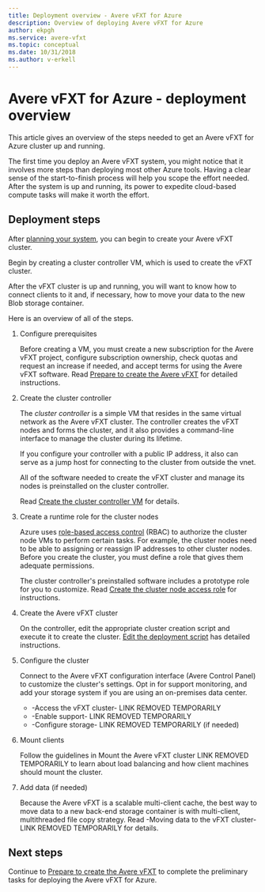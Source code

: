 ```yaml
---
title: Deployment overview - Avere vFXT for Azure 
description: Overview of deploying Avere vFXT for Azure
author: ekpgh
ms.service: avere-vfxt
ms.topic: conceptual
ms.date: 10/31/2018
ms.author: v-erkell
---
```


# Avere vFXT for Azure - deployment overview

This article gives an overview of the steps needed to get an Avere vFXT for Azure cluster up and running.

The first time you deploy an Avere vFXT system, you might notice that it involves more steps than deploying most other Azure tools. Having a clear sense of the start-to-finish process will help you scope the effort needed. After the system is up and running, its power to expedite cloud-based compute tasks will make it worth the effort.

## Deployment steps

After [planning your system](avere-vfxt-deploy-plan.md), you can begin to create your Avere vFXT cluster. 

Begin by creating a cluster controller VM, which is used to create the vFXT cluster.

After the vFXT cluster is up and running, you will want to know how to connect clients to it and, if necessary, how to move your data to the new Blob storage container.  

Here is an overview of all of the steps.

1. Configure prerequisites 

   Before creating a VM, you must create a new subscription for the Avere vFXT project, configure subscription ownership, check quotas and request an increase if needed, and accept terms for using the Avere vFXT software. Read [Prepare to create the Avere vFXT](avere-vfxt-prereqs.md) for detailed instructions.

1. Create the cluster controller

   The *cluster controller* is a simple VM that resides in the same virtual network as the Avere vFXT cluster. The controller creates the vFXT nodes and forms the cluster, and it also provides a command-line interface to manage the cluster during its lifetime.

   If you configure your controller with a public IP address, it also can serve as a jump host for connecting to the cluster from outside the vnet.

   All of the software needed to create the vFXT cluster and manage its nodes is preinstalled on the cluster controller.

   Read [Create the cluster controller VM](avere-vfxt-deploy.md#create-the-cluster-controller-vm) for details.

1. Create a runtime role for the cluster nodes 

   Azure uses [role-based access control](https://docs.microsoft.com/azure/role-based-access-control/) (RBAC) to authorize the cluster node VMs to perform certain tasks. For example, the cluster nodes need to be able to assigning or reassign IP addresses to other cluster nodes. Before you create the cluster, you must define a role that gives them adequate permissions.

   The cluster controller's preinstalled software includes a prototype role for you to customize. Read [Create the cluster node access role](avere-vfxt-deploy.md#create-the-cluster-node-access-role) for instructions.

1. Create the Avere vFXT cluster 

   On the controller, edit the appropriate cluster creation script and execute it to create the cluster. [Edit the deployment script](avere-vfxt-deploy.md#edit-the-deployment-script) has detailed instructions. 

1. Configure the cluster 

   Connect to the Avere vFXT configuration interface (Avere Control Panel) to customize the cluster's settings. Opt in for support monitoring, and add your storage system if you are using an on-premises data center.

   * -Access the vFXT cluster- LINK REMOVED TEMPORARILY <!-- [Access the vFXT cluster](avere-vfxt-cluster-gui.md) -->
   * -Enable support- LINK REMOVED TEMPORARILY <!-- [Enable support](avere-vfxt-enable-support.md) -->
   * -Configure storage- LINK REMOVED TEMPORARILY <!-- [Configure storage](avere-vfxt-add-storage.md) --> (if needed)

1. Mount clients

   Follow the guidelines in Mount the Avere vFXT cluster LINK REMOVED TEMPORARILY <!-- [Mount the Avere vFXT cluster](avere-vfxt-mount-clients.md) --> to learn about load balancing and how client machines should mount the cluster.

1. Add data (if needed)

   Because the Avere vFXT is a scalable multi-client cache, the best way to move data to a new back-end storage container is with multi-client, multithreaded file copy strategy. Read -Moving data to the vFXT cluster- LINK REMOVED TEMPORARILY <!-- [Moving data to the vFXT cluster](avere-vfxt-data-ingest.md) --> for details.

## Next steps

Continue to [Prepare to create the Avere vFXT](avere-vfxt-prereqs.md) to complete the preliminary tasks for deploying the Avere vFXT for Azure. 